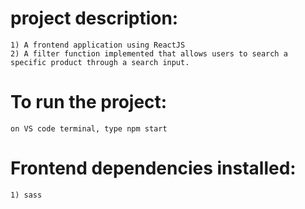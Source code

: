 #   project description:
    1) A frontend application using ReactJS
    2) A filter function implemented that allows users to search a specific product through a search input.

#   To run the project:
    on VS code terminal, type npm start

#   Frontend dependencies installed:
    1) sass
